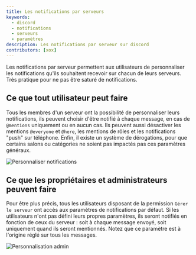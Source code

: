 ```yaml
---
title: Les notifications par serveurs 
keywords:
  - discord
  - notifications
  - serveurs
  - paramètres
description: Les notifications par serveur sur discord
contributors: [xox]
---
```

Les notifications par serveur permettent aux utilisateurs de personnaliser les notifications qu'ils souhaitent recevoir sur chacun de leurs serveurs. Très pratique pour ne pas être saturé de notifications.

## Ce que tout utilisateur peut faire
Tous les membres d'un serveur ont la possibilité de personnaliser leurs notifications, ils peuvent choisir d'être notifié à chaque message, en cas de `@mentions` uniquement ou en aucun cas. Ils peuvent aussi désactiver les mentions `@everyone` et `@here`, les mentions de rôles et les notifications "push" sur téléphone. Enfin, il existe un système de dérogations, pour que certains salons ou catégories ne soient pas impactés pas ces paramètres généraux.

![Personnaliser notifications](https://i.dfr.gg/ps8.png)

## Ce que les propriétaires et administrateurs peuvent faire
Pour être plus précis, tous les utilisateurs disposant de la permission `Gérer le serveur` ont accès aux paramètres de notifications par défaut. Si les utilisateurs n'ont pas défini leurs propres paramètres, ils seront notifiés en fonction de ceux du serveur : soit à chaque message envoyé, soit uniquement quand ils seront mentionnés. Notez que ce paramètre est à l'origine réglé sur tous les messages.

![Personnalisation admin](https://i.dfr.gg/MUR.png)
